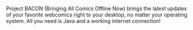 Project BACON (Bringing All Comics Offline Now) brings the latest updates of your favorite webcomics right to your desktop, no matter your operating system. All you need is Java and a working internet connection!